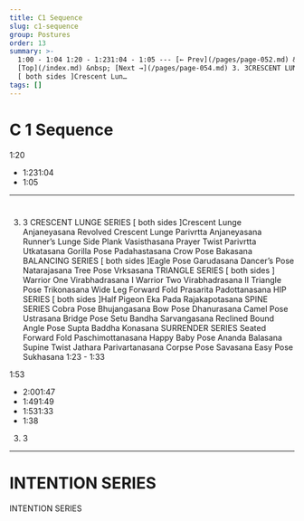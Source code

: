 ```yaml
---
title: C1 Sequence
slug: c1-sequence
group: Postures
order: 13
summary: >-
  1:00 - 1:04 1:20 - 1:231:04 - 1:05 --- [← Prev](/pages/page-052.md) &nbsp;
  [Top](/index.md) &nbsp; [Next →](/pages/page-054.md) 3. 3CRESCENT LUNGE SERIES
  [ both sides ]Crescent Lun…
tags: []
---
```

# C 1 Sequence

1:20
- 1:231:04
- 1:05
- --

#
3. 3 CRESCENT LUNGE SERIES [ both sides ]Crescent Lunge Anjaneyasana Revolved Crescent Lunge Parivrtta Anjaneyasana Runner’s Lunge Side Plank Vasisthasana Prayer Twist Parivrtta Utkatasana Gorilla Pose Padahastasana Crow Pose Bakasana BALANCING SERIES [ both sides ]Eagle Pose Garudasana Dancer’s Pose Natarajasana Tree Pose Vrksasana TRIANGLE SERIES [ both sides ] Warrior One Virabhadrasana I Warrior Two Virabhadrasana II Triangle Pose Trikonasana Wide Leg Forward Fold Prasarita Padottanasana HIP SERIES [ both sides ]Half Pigeon Eka Pada Rajakapotasana SPINE SERIES Cobra Pose Bhujangasana Bow Pose Dhanurasana Camel Pose Ustrasana Bridge Pose Setu Bandha Sarvangasana Reclined Bound Angle Pose Supta Baddha Konasana SURRENDER SERIES Seated Forward Fold Paschimottanasana Happy Baby Pose Ananda Balasana Supine Twist Jathara Parivartanasana Corpse Pose Savasana Easy Pose Sukhasana 1:23 - 1:33

1:53
- 2:001:47
- 1:491:49
- 1:531:33
- 1:38
3. 3
- --

# INTENTION SERIES

INTENTION SERIES
